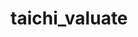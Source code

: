 <!--
 * @Descripttion: 
 * @version: 
 * @Author: xiaoshuyui
 * @email: guchengxi1994@qq.com
 * @Date: 2022-06-25 22:17:36
 * @LastEditors: xiaoshuyui
 * @LastEditTime: 2022-06-25 22:17:36
-->
# taichi_valuate